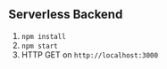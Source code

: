 ## Serverless Backend

1. ```npm install```
2. ```npm start```
3. HTTP GET on ```http://localhost:3000```
